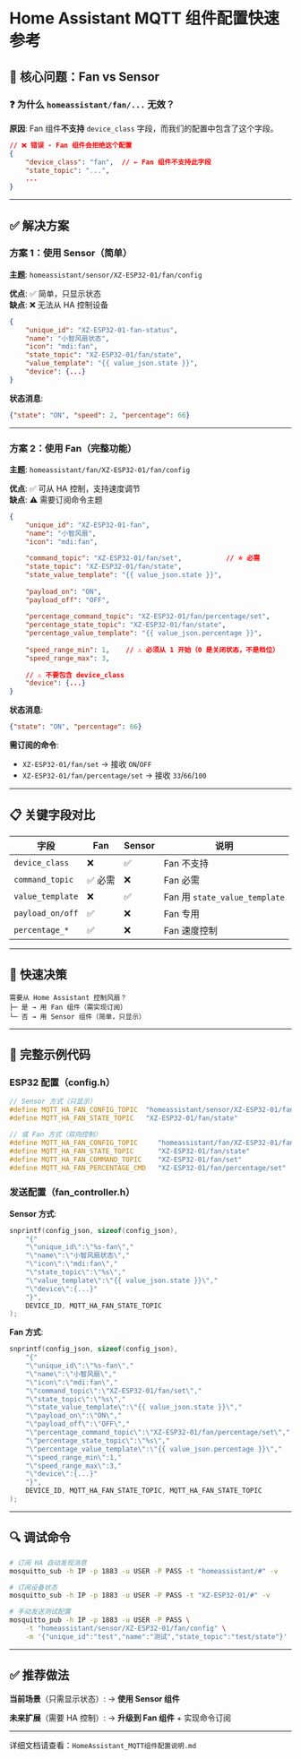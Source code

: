 # Home Assistant MQTT 组件配置快速参考

## 🎯 核心问题：Fan vs Sensor

### ❓ 为什么 `homeassistant/fan/...` 无效？

**原因**: Fan 组件**不支持** `device_class` 字段，而我们的配置中包含了这个字段。

```json
// ❌ 错误 - Fan 组件会拒绝这个配置
{
    "device_class": "fan",  // ← Fan 组件不支持此字段
    "state_topic": "...",
    ...
}
```

---

## ✅ 解决方案

### 方案 1：使用 Sensor（简单）

**主题**: `homeassistant/sensor/XZ-ESP32-01/fan/config`

**优点**: ✅ 简单，只显示状态  
**缺点**: ❌ 无法从 HA 控制设备

```json
{
    "unique_id": "XZ-ESP32-01-fan-status",
    "name": "小智风扇状态",
    "icon": "mdi:fan",
    "state_topic": "XZ-ESP32-01/fan/state",
    "value_template": "{{ value_json.state }}",
    "device": {...}
}
```

**状态消息**:
```json
{"state": "ON", "speed": 2, "percentage": 66}
```

---

### 方案 2：使用 Fan（完整功能）

**主题**: `homeassistant/fan/XZ-ESP32-01/fan/config`

**优点**: ✅ 可从 HA 控制，支持速度调节  
**缺点**: ⚠️ 需要订阅命令主题

```json
{
    "unique_id": "XZ-ESP32-01-fan",
    "name": "小智风扇",
    "icon": "mdi:fan",
    
    "command_topic": "XZ-ESP32-01/fan/set",           // ⭐ 必需
    "state_topic": "XZ-ESP32-01/fan/state",
    "state_value_template": "{{ value_json.state }}",
    
    "payload_on": "ON",
    "payload_off": "OFF",
    
    "percentage_command_topic": "XZ-ESP32-01/fan/percentage/set",
    "percentage_state_topic": "XZ-ESP32-01/fan/state",
    "percentage_value_template": "{{ value_json.percentage }}",
    
    "speed_range_min": 1,    // ⚠️ 必须从 1 开始（0 是关闭状态，不是档位）
    "speed_range_max": 3,
    
    // ⚠️ 不要包含 device_class
    "device": {...}
}
```

**状态消息**:
```json
{"state": "ON", "percentage": 66}
```

**需订阅的命令**:
- `XZ-ESP32-01/fan/set` → 接收 `ON`/`OFF`
- `XZ-ESP32-01/fan/percentage/set` → 接收 `33`/`66`/`100`

---

## 📋 关键字段对比

| 字段 | Fan | Sensor | 说明 |
|------|-----|--------|------|
| `device_class` | ❌ | ✅ | Fan 不支持 |
| `command_topic` | ✅ 必需 | ❌ | Fan 必需 |
| `value_template` | ❌ | ✅ | Fan 用 `state_value_template` |
| `payload_on/off` | ✅ | ❌ | Fan 专用 |
| `percentage_*` | ✅ | ❌ | Fan 速度控制 |

---

## 🚀 快速决策

```
需要从 Home Assistant 控制风扇？
├─ 是 → 用 Fan 组件（需实现订阅）
└─ 否 → 用 Sensor 组件（简单，只显示）
```

---

## 📝 完整示例代码

### ESP32 配置（config.h）

```cpp
// Sensor 方式（只显示）
#define MQTT_HA_FAN_CONFIG_TOPIC  "homeassistant/sensor/XZ-ESP32-01/fan/config"
#define MQTT_HA_FAN_STATE_TOPIC   "XZ-ESP32-01/fan/state"

// 或 Fan 方式（双向控制）
#define MQTT_HA_FAN_CONFIG_TOPIC     "homeassistant/fan/XZ-ESP32-01/fan/config"
#define MQTT_HA_FAN_STATE_TOPIC      "XZ-ESP32-01/fan/state"
#define MQTT_HA_FAN_COMMAND_TOPIC    "XZ-ESP32-01/fan/set"
#define MQTT_HA_FAN_PERCENTAGE_CMD   "XZ-ESP32-01/fan/percentage/set"
```

### 发送配置（fan_controller.h）

**Sensor 方式**:
```cpp
snprintf(config_json, sizeof(config_json),
    "{"
    "\"unique_id\":\"%s-fan\","
    "\"name\":\"小智风扇状态\","
    "\"icon\":\"mdi:fan\","
    "\"state_topic\":\"%s\","
    "\"value_template\":\"{{ value_json.state }}\","
    "\"device\":{...}"
    "}",
    DEVICE_ID, MQTT_HA_FAN_STATE_TOPIC
);
```

**Fan 方式**:
```cpp
snprintf(config_json, sizeof(config_json),
    "{"
    "\"unique_id\":\"%s-fan\","
    "\"name\":\"小智风扇\","
    "\"icon\":\"mdi:fan\","
    "\"command_topic\":\"XZ-ESP32-01/fan/set\","
    "\"state_topic\":\"%s\","
    "\"state_value_template\":\"{{ value_json.state }}\","
    "\"payload_on\":\"ON\","
    "\"payload_off\":\"OFF\","
    "\"percentage_command_topic\":\"XZ-ESP32-01/fan/percentage/set\","
    "\"percentage_state_topic\":\"%s\","
    "\"percentage_value_template\":\"{{ value_json.percentage }}\","
    "\"speed_range_min\":1,"
    "\"speed_range_max\":3,"
    "\"device\":{...}"
    "}",
    DEVICE_ID, MQTT_HA_FAN_STATE_TOPIC, MQTT_HA_FAN_STATE_TOPIC
);
```

---

## 🔍 调试命令

```bash
# 订阅 HA 自动发现消息
mosquitto_sub -h IP -p 1883 -u USER -P PASS -t "homeassistant/#" -v

# 订阅设备状态
mosquitto_sub -h IP -p 1883 -u USER -P PASS -t "XZ-ESP32-01/#" -v

# 手动发送测试配置
mosquitto_pub -h IP -p 1883 -u USER -P PASS \
    -t "homeassistant/sensor/XZ-ESP32-01/fan/config" \
    -m '{"unique_id":"test","name":"测试","state_topic":"test/state"}'
```

---

## ✅ 推荐做法

**当前场景**（只需显示状态）:
→ **使用 Sensor 组件**

**未来扩展**（需要 HA 控制）:
→ **升级到 Fan 组件** + 实现命令订阅

---

详细文档请查看：`HomeAssistant_MQTT组件配置说明.md`

